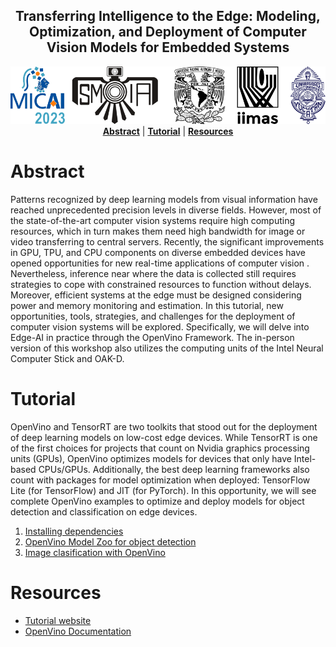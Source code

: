 <h2 align="center">  <b>Transferring Intelligence to the Edge:</b> Modeling, Optimization, and Deployment of Computer Vision Models for Embedded Systems </h2>

<img title="" alt="Alt text" src="images/logos.png">

<div align="center">
  <a href="#Abstract"><b>Abstract</b></a> |
  <a href="#Contents"><b>Tutorial</b></a> |
  <a href="#Results"><b>Resources</b></a> 
</div>


# Abstract 

Patterns recognized by deep learning models from visual information have reached unprecedented precision levels in diverse fields. However, most of the state-of-the-art computer vision systems require high computing resources, which in turn makes them need high bandwidth for image or video transferring to central servers. Recently, the significant improvements in GPU, TPU, and CPU components on diverse embedded devices have opened opportunities for new real-time applications of computer vision . Nevertheless, inference near where the data is collected still requires strategies to cope with constrained resources to function without delays. Moreover, efficient systems at the edge must be designed considering power and memory monitoring and estimation. In this tutorial, new opportunities, tools, strategies, and challenges for the deployment of computer vision systems will be explored. Specifically, we will delve into Edge-AI in practice through the OpenVino Framework. The in-person version of this workshop also utilizes the computing units of the Intel Neural Computer Stick and OAK-D.

# Tutorial 

OpenVino and TensorRT are two toolkits that stood out for the deployment of deep learning models on low-cost edge devices. While TensorRT is one of the first choices for projects that count on Nvidia graphics processing units (GPUs), OpenVino optimizes models for devices that only have Intel-based CPUs/GPUs. Additionally, the best deep learning frameworks also count with packages for model optimization when deployed: TensorFlow Lite (for TensorFlow) and JIT (for PyTorch). In this opportunity, we will see complete OpenVino examples to optimize and deploy models for object detection and classification on edge devices. 

1. [Installing dependencies](01-insalling-dependencies.md)
2. [OpenVino Model Zoo for object detection](02-model-zoo-for-object-detection.md)
3. [Image clasification with OpenVino](03-image-classification-with-openvino.md)

# Resources

- [Tutorial website](http://www.micai.org/2023/t7.php)
- [OpenVino Documentation](https://docs.openvino.ai/2023.1/home.html)
